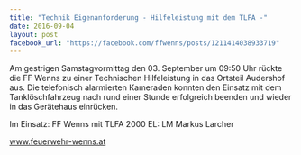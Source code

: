 ```yaml
---
title: "Technik Eigenanforderung - Hilfeleistung mit dem TLFA -"
date: 2016-09-04
layout: post
facebook_url: "https://facebook.com/ffwenns/posts/1211414038933719"
---
```


Am gestrigen Samstagvormittag den 03. September um 09:50 Uhr rückte die FF Wenns zu einer Technischen Hilfeleistung in das Ortsteil Audershof aus. Die telefonisch alarmierten Kameraden konnten den Einsatz mit dem Tanklöschfahrzeug nach rund einer Stunde erfolgreich beenden und wieder in das Gerätehaus einrücken.

Im Einsatz:
FF Wenns mit TLFA 2000
EL: LM Markus Larcher

www.feuerwehr-wenns.at